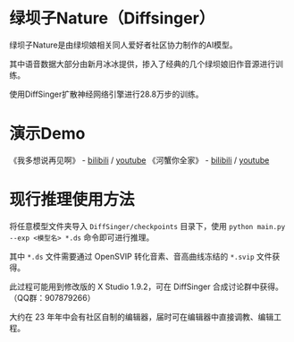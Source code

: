 # 绿坝子Nature（Diffsinger）

绿坝子Nature是由绿坝娘相关同人爱好者社区协力制作的AI模型。

其中语音数据大部分由新月冰冰提供，掺入了经典的几个绿坝娘旧作音源进行训练。

使用DiffSinger扩散神经网络引擎进行28.8万步的训练。

# 演示Demo

《我多想说再见啊》 - [bilibili](https://www.bilibili.com/video/BV1cD4y177uT/) / [youtube](https://youtu.be/S3zJPAxArqg)
《河蟹你全家》 - [bilibili](https://www.bilibili.com/video/BV1sK411i78r/) / [youtube](https://www.youtube.com/watch?v=qEeBkM0mftQ)

# 现行推理使用方法

将任意模型文件夹导入 ```DiffSinger/checkpoints``` 目录下，使用 ```python main.py --exp <模型名> *.ds``` 命令即可进行推理。

其中 ```*.ds``` 文件需要通过 OpenSVIP 转化音素、音高曲线冻结的 ```*.svip``` 文件获得。

此过程可能用到修改版的 X Studio 1.9.2，可在 DiffSinger 合成讨论群中获得。（QQ群：907879266）

大约在 23 年年中会有社区自制的编辑器，届时可在编辑器中直接调教、编辑工程。
